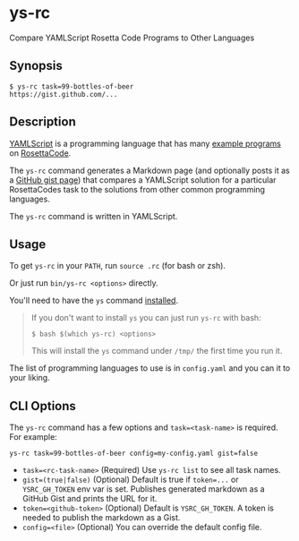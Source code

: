 ys-rc
==============================

Compare YAMLScript Rosetta Code Programs to Other Languages


## Synopsis

```
$ ys-rc task=99-bottles-of-beer
https://gist.github.com/...
```


## Description

[YAMLScript](https://yamlscript.org) is a programming language that has many
[example programs](https://rosettacode.org/wiki/Category:YAMLScript) on
[RosettaCode](https://rosettacode.org).

The `ys-rc` command generates a Markdown page (and optionally posts it as a
[GitHub gist page](https://gist.github.org)) that compares a YAMLScript
solution for a particular RosettaCodes task to the solutions from other common
programming languages.

The `ys-rc` command is written in YAMLScript.


## Usage

To get `ys-rc` in your `PATH`, run `source .rc` (for bash or zsh).

Or just run `bin/ys-rc <options>` directly.

You'll need to have the `ys` command [installed](
https://yamlscript.org/doc/install/).

> If you don't want to install `ys` you can just run `ys-rc` with bash:
> ```
> $ bash $(which ys-rc) <options>
> ```
> This will install the `ys` command under `/tmp/` the first time you run it.

The list of programming languages to use is in `config.yaml` and you can
it to your liking.


## CLI Options

The `ys-rc` command has a few options and `task=<task-name>` is required.
For example:

```
ys-rc task=99-bottles-of-beer config=my-config.yaml gist=false
```

* `task=<rc-task-name>` (Required) Use `ys-rc list` to see all task names.
* `gist=(true|false)` (Optional) Default is true if `token=...` or
  `YSRC_GH_TOKEN` env var is set.
  Publishes generated markdown as a GitHub Gist and prints the URL for it.
* `token=<github-token>` (Optional) Default is `YSRC_GH_TOKEN`.
  A token is needed to publish the markdown as a Gist.
* `config=<file>` (Optional) You can override the default config file.
